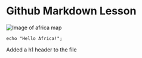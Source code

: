 # Github Markdown Lesson

![Image of africa map](https://github.com/afhamu/skills-communicate-using-markdown/assets/45801980/1f61b85a-714c-4533-bd55-5948d009c4c7)

```
echo "Hello Africa!";
```


Added a h1 header to the file
